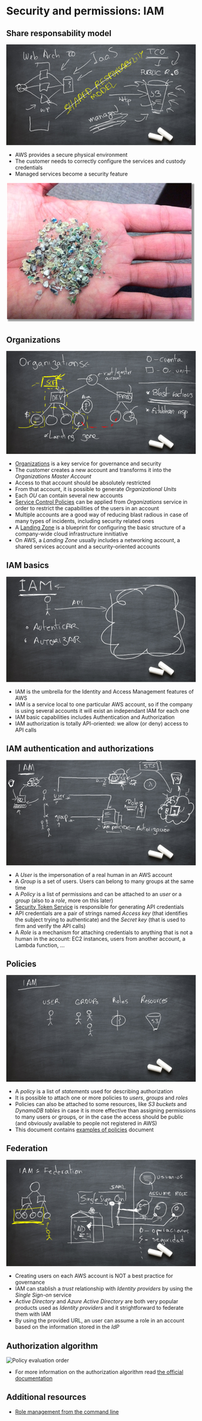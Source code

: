 # Security and permissions: IAM

## Share responsability model

![Shared responsability](shared-responsability-model.png)

* AWS provides a secure physical environment
* The customer needs to correctly configure the services and custody credentials
* Managed services become a security feature

![Hard disk pulp after decomissioning the hardware](hard-disk-pulp.jpg)

## Organizations

![Organizations structure](organizations.png)

* [Organizations](https://aws.amazon.com/es/organizations/) is a key service for governance and security
* The customer creates a new account and transforms it into the *Organizations Master Account*
* Access to that account should be absolutely restricted
* From that account, it is possible to generate *Organizational Units*
* Each *OU* can contain several new accounts
* [Service Control Policies](https://docs.aws.amazon.com/organizations/latest/userguide/orgs_manage_policies_scps.html) can be applied from *Organizations* service in order to restrict the capabilities of the users in an account
* Multiple accounts are a good way of reducing blast radious in case of many types of incidents, including security related ones
* A [Landing Zone](https://www.meshcloud.io/2020/06/08/cloud-landing-zone-lifecycle-explained/) is a blueprint for configuring the basic structure of a company-wide cloud infrastructure innitiative
* On AWS, a *Landing Zone* usually includes a networking account, a shared services account and a security-oriented accounts

## IAM basics

![IAM main responsabilities](iam.png)

* IAM is the umbrella for the Identity and Access Management features of AWS 
* IAM is a service local to one particular AWS account, so if the company is using several accounts it will exist an independant IAM for each one
* IAM basic capabilities includes Authentication and Authorization
* IAM authorization is totally API-oriented: we allow (or deny) access to API calls

## IAM authentication and authorizations

![IAM Accesskey/Secretkey](iam-ak-sk.png)

* A *User* is the impersonation of a real human in an AWS account
* A *Group* is a set of users. Users can belong to many groups at the same time
* A *Policy* is a list of permissions and can be attached to an *user* or a *group* (also to a *role*, more on this later)
* [Security Token Service](https://docs.aws.amazon.com/STS/latest/APIReference/welcome.html) is responsible for generating API credentials
* API credentials are a pair of strings named *Access key* (that identifies the subject trying to authenticate) and the *Secret key* (that is used to firm and verify the API calls)
* A *Role* is a mechanism for attaching credentials to anything that is not a human in the account: EC2 instances, users from another account, a Lambda function, ...

## Policies

![Users, groups, roles and resources](iam-policies-destinations.png)

* A *policy* is a list of *statements* used for describing authorization
* It is possible to attach one or more policies to *users*, *groups* and *roles*
* Policies can also be attached to some resources, like *S3 buckets* and *DynamoDB tables* in case it is more effective than assigning permissions to many users or groups, or in the case the access should be public (and obviously available to people not registered in AWS)
* This document contains [examples of policies](policy-examples.pdf) document


## Federation

![Federation diagram](federation.png)

* Creating users on each AWS account is NOT a best practice for governance
* IAM can stablish a *trust* relationship with *Identity providers* by using the *Single Sign-on* service
* *Active Directory* and *Azure Active Directory* are both very popular products used as *Identity providers* and it strightforward to federate them with IAM
* By using the provided URL, an user can assume a role in an account based on the information stored in the *IdP*

## Authorization algorithm

![Policy evaluation order](https://docs.aws.amazon.com/IAM/latest/UserGuide/images/PolicyEvaluationHorizontal.png)

* For more information on the authorization algorithm read [the official documentation](https://docs.aws.amazon.com/IAM/latest/UserGuide/reference_policies_evaluation-logic.html)

## Additional resources

* [Role management from the command line](https://aws.amazon.com/es/premiumsupport/knowledge-center/iam-assume-role-cli/)